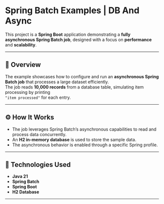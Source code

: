 # Spring Batch Examples | DB And Async 

This project is a **Spring Boot** application demonstrating a **fully asynchronous Spring Batch job**, designed with a focus on **performance** and **scalability**.

---

## 🚀 Overview

The example showcases how to configure and run an **asynchronous Spring Batch job** that processes a large dataset efficiently.  
The job reads **10,000 records** from a database table, simulating item processing by printing  
`"item processed"` for each entry.

---

## ⚙️ How It Works

- The job leverages Spring Batch’s asynchronous capabilities to read and process data concurrently.
- An **H2 in-memory database** is used to store the sample data.
- The asynchronous behavior is enabled through a specific Spring profile.

---

## 🧩 Technologies Used

- **Java 21**
- **Spring Batch**
- **Spring Boot**
- **H2 Database**

---
